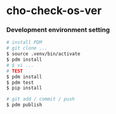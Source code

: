 # cho-check-os-ver

### Development environment setting
```bash
# install PDM
# git clone ...
$ source .venv/bin/activate
$ pdm install
# $ vi ...
# TEST
$ pdm install
$ pdm test
$ pip install

# git add / commit / push
$ pdm publish
